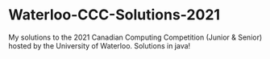 # Waterloo-CCC-Solutions-2021
My solutions to the 2021 Canadian Computing Competition (Junior &amp; Senior) hosted by the University of Waterloo. Solutions in java!
